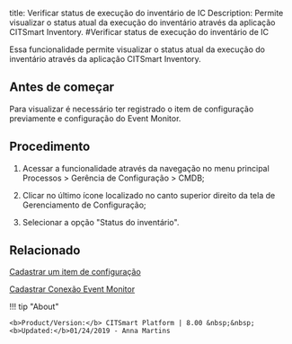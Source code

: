 title: Verificar status de execução do inventário de IC
Description: Permite visualizar o status atual da execução do inventário através da aplicação CITSmart Inventory.
#Verificar status de execução do inventário de IC

Essa funcionalidade permite visualizar o status atual da execução do inventário
através da aplicação CITSmart Inventory.

Antes de começar
--------------------

Para visualizar é necessário ter registrado o item de configuração previamente e
configuração do Event Monitor.

Procedimento
----------------

1.  Acessar a funcionalidade através da navegação no menu principal
    Processos \> Gerência de Configuração \> CMDB;

2.  Clicar no último ícone localizado no canto superior direito da tela de
    Gerenciamento de Configuração;

3.  Selecionar a opção "Status do inventário".

Relacionado
-----------

[Cadastrar um item de configuração](/pt-br/citsmart-platform-8/processes/configuration/use/register-CI.html)

[Cadastrar Conexão Event Monitor](/pt-br/citsmart-platform-8/processes/event/configuration/register-event-monitor-connection.html)

!!! tip "About"

    <b>Product/Version:</b> CITSmart Platform | 8.00 &nbsp;&nbsp;
    <b>Updated:</b>01/24/2019 - Anna Martins
